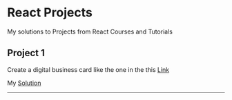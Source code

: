 # React Projects

My solutions to Projects from React Courses and Tutorials

## Project 1 

Create a digital business card like the one in the this [Link](https://www.figma.com/file/4ctPLUvIn5b5Ep6YPOZWWd/Digital-Business-Card?node-id=0%3A1)

My [Solution](https://scrimba.com/scrim/co45844f0be58cb8ff3afe144)

---
